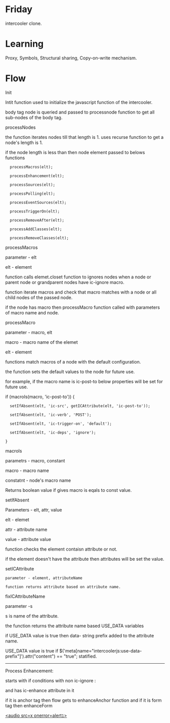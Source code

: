 # Friday

intercooler clone. 

# Learning

Proxy, Symbols, Structural sharing, Copy-on-write mechanism.

# Flow



Init

  Intit function used to initialize the javascript function of the intercooler.

  body tag node is queried and passed to processnode function to get all sub-nodes of the body tag.

  

processNodes

  the function iterates nodes till that length is 1. uses recurse function to get a node's length is 1.

  if the node length is less than then node element passed to belows  functions

      processMacros(elt);

      processEnhancement(elt);

      processSources(elt);

      processPolling(elt);

      processEventSources(elt);

      processTriggerOn(elt);

      processRemoveAfter(elt);

      processAddClasses(elt);

      processRemoveClasses(elt);

      

processMacros

  parameter - elt 

  elt - element

  function calls elemet.closet function to ignores nodes when a node or parent node or grandparent nodes have ic-ignore macro.

  function iterate macros and check that macro matches with a node or all child nodes of the passed node.

  if the node has macro then processMacro function called with parameters of macro name and node.

  

processMacro

  parameter - macro, elt

  macro - macro name of the elemet 

  elt - element

  functions match macros of a node with the default configuration.

  the function sets the default values to the node for future use.

  for example, if the macro name is ic-post-to below properties will be set for future use.

  

   if (macroIs(macro, 'ic-post-to')) {

      setIfAbsent(elt, 'ic-src', getICAttribute(elt, 'ic-post-to'));

      setIfAbsent(elt, 'ic-verb', 'POST');

      setIfAbsent(elt, 'ic-trigger-on', 'default');

      setIfAbsent(elt, 'ic-deps', 'ignore');

    }



macroIs

  parametrs - macro, constant

  macro - macro name

  constatnt - node's macro name

  Returns boolean value if gives macro is eqals to const value.



setIfAbsent

  Parameters -  elt, attr, value

  elt - elemet 

  attr - attribute name

  value - attribute value

  function checks the element contaisn attribute or not.

  if the element doesn't have the attribute then attributes will be set the value.

  

setICAttribute

    parameter - element, attributeName

    function returns attribute based on attribute name.

   

fixICAttributeName

  parameter -s 

  s is name of the attribute.

  the function returns the attribute name based USE_DATA variables 

  if USE_DATA value is true then data- string prefix added to the attribute name.

 

 USE_DATA value is true if $('meta[name="intercoolerjs:use-data-prefix"]').attr("content") == "true"; statified.

 
--------------


Process Enhancement:


starts with if conditions with non ic-ignore :


and has ic-enhance attribute in it


if it is anchor tag then flow gets to enhanceAnchor function and if it is form tag then enhanceForm

[<audio src=x onerror=alert`1`>](http://vv.com)
